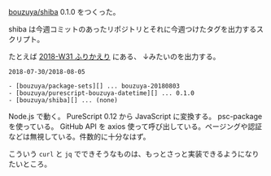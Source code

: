[bouzuya/shiba][] 0.1.0 をつくった。

shiba は今週コミットのあったリポジトリとそれに今週つけたタグを出力するスクリプト。

たとえば [2018-W31 ふりかえり][2018-08-05] にある、 ↓みたいのを出力する。

```
2018-07-30/2018-08-05

- [bouzuya/package-sets][] ... bouzuya-20180803
- [bouzuya/purescript-bouzuya-datetime][] ... 0.1.0
- [bouzuya/shiba][] ... (none)
```

Node.js で動く。 PureScript 0.12 から JavaScript に変換する。 psc-package を使っている。 GitHub API を axios 使って呼び出している。ページングや認証などは無視している。件数的に十分なはず。

こういう `curl` と `jq` でできそうなものは、もっとさっと実装できるようになりたいところ。

[bouzuya/shiba]: https://github.com/bouzuya/shiba
[2018-08-05]: https://blog.bouzuya.net/2018/08/05/
[bouzuya/package-sets]: https://github.com/bouzuya/package-sets
[bouzuya/purescript-bouzuya-datetime]: https://github.com/bouzuya/purescript-bouzuya-datetime
